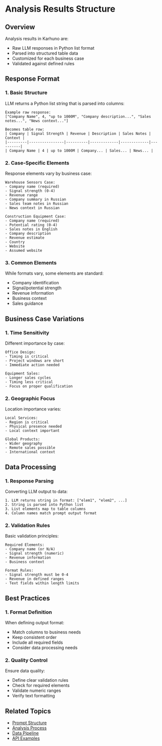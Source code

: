 # Analysis Results Structure

## Overview

Analysis results in Karhuno are:
- Raw LLM responses in Python list format
- Parsed into structured table data
- Customized for each business case
- Validated against defined rules

## Response Format

### 1. Basic Structure
LLM returns a Python list string that is parsed into columns:

```text
Example raw response:
["Company Name", 4, "up to 1000M", "Company description...", "Sales notes...", "News context..."]

Becomes table row:
| Company | Signal Strength | Revenue | Description | Sales Notes | Context |
|---------|----------------|----------|-------------|-------------|----------|
| Company Name | 4 | up to 1000M | Company... | Sales... | News... |
```

### 2. Case-Specific Elements
Response elements vary by business case:

```text
Warehouse Sensors Case:
- Company name (required)
- Signal strength (0-4)
- Revenue range
- Company summary in Russian
- Sales team notes in Russian
- News context in Russian

Construction Equipment Case:
- Company name (required)
- Potential rating (0-4)
- Sales notes in English
- Company description
- Revenue estimate
- Country
- Website
- Assumed website
```

### 3. Common Elements
While formats vary, some elements are standard:
- Company identification
- Signal/potential strength
- Revenue information
- Business context
- Sales guidance

## Business Case Variations

### 1. Time Sensitivity
Different importance by case:

```text
Office Design:
- Timing is critical
- Project windows are short
- Immediate action needed

Equipment Sales:
- Longer sales cycles
- Timing less critical
- Focus on proper qualification
```

### 2. Geographic Focus
Location importance varies:

```text
Local Services:
- Region is critical
- Physical presence needed
- Local context important

Global Products:
- Wider geography
- Remote sales possible
- International context
```

## Data Processing

### 1. Response Parsing
Converting LLM output to data:

```text
1. LLM returns string in format: ["elem1", "elem2", ...]
2. String is parsed into Python list
3. List elements map to table columns
4. Column names match prompt output format
```

### 2. Validation Rules
Basic validation principles:

```text
Required Elements:
- Company name (or N/A)
- Signal strength (numeric)
- Revenue information
- Business context

Format Rules:
- Signal strength must be 0-4
- Revenue in defined ranges
- Text fields within length limits
```

## Best Practices

### 1. Format Definition
When defining output format:
- Match columns to business needs
- Keep consistent order
- Include all required fields
- Consider data processing needs

### 2. Quality Control
Ensure data quality:
- Define clear validation rules
- Check for required elements
- Validate numeric ranges
- Verify text formatting

## Related Topics
- [Prompt Structure](structure.md)
- [Analysis Process](../business-processes/analysis-process.md)
- [Data Pipeline](../overview/data-pipeline.md)
- [API Examples](../api/examples.md)